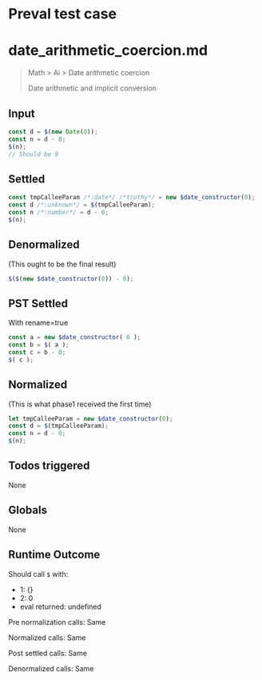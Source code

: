 # Preval test case

# date_arithmetic_coercion.md

> Math > Ai > Date arithmetic coercion
>
> Date arithmetic and implicit conversion

## Input

`````js filename=intro
const d = $(new Date(0));
const n = d - 0;
$(n);
// Should be 0
`````


## Settled


`````js filename=intro
const tmpCalleeParam /*:date*/ /*truthy*/ = new $date_constructor(0);
const d /*:unknown*/ = $(tmpCalleeParam);
const n /*:number*/ = d - 0;
$(n);
`````


## Denormalized
(This ought to be the final result)

`````js filename=intro
$($(new $date_constructor(0)) - 0);
`````


## PST Settled
With rename=true

`````js filename=intro
const a = new $date_constructor( 0 );
const b = $( a );
const c = b - 0;
$( c );
`````


## Normalized
(This is what phase1 received the first time)

`````js filename=intro
let tmpCalleeParam = new $date_constructor(0);
const d = $(tmpCalleeParam);
const n = d - 0;
$(n);
`````


## Todos triggered


None


## Globals


None


## Runtime Outcome


Should call `$` with:
 - 1: {}
 - 2: 0
 - eval returned: undefined

Pre normalization calls: Same

Normalized calls: Same

Post settled calls: Same

Denormalized calls: Same
